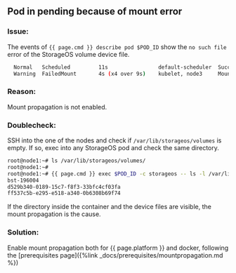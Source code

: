 ## Pod in pending because of mount error

### Issue:

The events of `{{ page.cmd }} describe pod $POD_ID` show the `no such file` error of the StorageOS volume device file.

```bash
  Normal   Scheduled         11s                default-scheduler  Successfully assigned default/d1 to node3
  Warning  FailedMount       4s (x4 over 9s)    kubelet, node3     MountVolume.SetUp failed for volume "pvc-f2a49198-c00c-11e8-ba01-0800278dc04d" : stat /var/lib/storageos/volumes/d9df3549-26c0-4cfc-62b4-724b443069a1: no such file or directory
```

### Reason:
Mount propagation is not enabled.

### Doublecheck:
SSH into the one of the nodes and check if `/var/lib/storageos/volumes` is empty. If so, exec into any StorageOS pod and check the same directory.
```bash
root@node1:~# ls /var/lib/storageos/volumes/
root@node1:~# 
root@node1:~# {{ page.cmd }} exec $POD_ID -c storageos -- ls -l /var/lib/storageos/volumes
bst-196004
d529b340-0189-15c7-f8f3-33bfc4cf03fa
ff537c5b-e295-e518-a340-0b6308b69f74
```

If the directory inside the container and the device files are visible, the mount propagation is the cause.


### Solution:

Enable mount propagation both for {{ page.platform }} and docker, following the [prerequisites page]({%link _docs/prerequisites/mountpropagation.md %})
